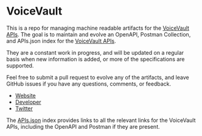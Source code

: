 # VoiceVaultThis is a repo for managing machine readable artifacts for the [VoiceVault APIs](https://voicevault.com/). The goal is to maintain and evolve an OpenAPI, Postman Collection, and APIs.json index for the [VoiceVault APIs](https://voicevault.com/).They are a constant work in progress, and will be updated on a regular basis when new information is added, or more of the specifications are supported.Feel free to submit a pull request to evolve any of the artifacts, and leave GitHub issues if you have any questions, comments, or feedback.- [Website](https://voicevault.com/)- [Developer](https://voicevault.com/)- [Twitter](https://twitter.com/#!/voicevault)The [APIs.json](https://github.com/api-evangelist/voicevault/blob/master/apis.json) index provides links to all the relevant links for the VoiceVault APIs, including the OpenAPI and Postman if they are present.